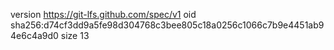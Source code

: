 version https://git-lfs.github.com/spec/v1
oid sha256:d74cf3dd9a5fe98d304768c3bee805c18a0256c1066c7b9e4451ab94e6c4a9d0
size 13
